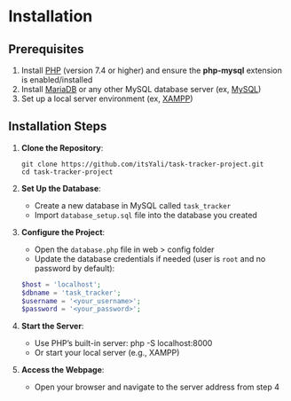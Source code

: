 # Installation

## Prerequisites
1. Install [PHP](https://www.php.net/downloads) (version 7.4 or higher) and ensure the **php-mysql** extension is enabled/installed
2. Install [MariaDB](https://mariadb.org/download/) or any other MySQL database server (ex, [MySQL](https://dev.mysql.com/downloads/))
3. Set up a local server environment (ex, [XAMPP](https://www.apachefriends.org/))

## Installation Steps
1. **Clone the Repository**:
   ```
   git clone https://github.com/itsYali/task-tracker-project.git
   cd task-tracker-project

3. **Set Up the Database**:
   - Create a new database in MySQL called `task_tracker`
   - Import `database_setup.sql` file into the database you created

4. **Configure the Project**:
   - Open the `database.php` file in web > config folder
   - Update the database credentials if needed (user is `root` and no password by default):
   ```php
   $host = 'localhost';
   $dbname = 'task_tracker';
   $username = '<your_username>';
   $password = '<your_password>';

5. **Start the Server**:
   - Use PHP’s built-in server:
     php -S localhost:8000
   - Or start your local server (e.g., XAMPP)

6. **Access the Webpage**:
   - Open your browser and navigate to the server address from step 4
